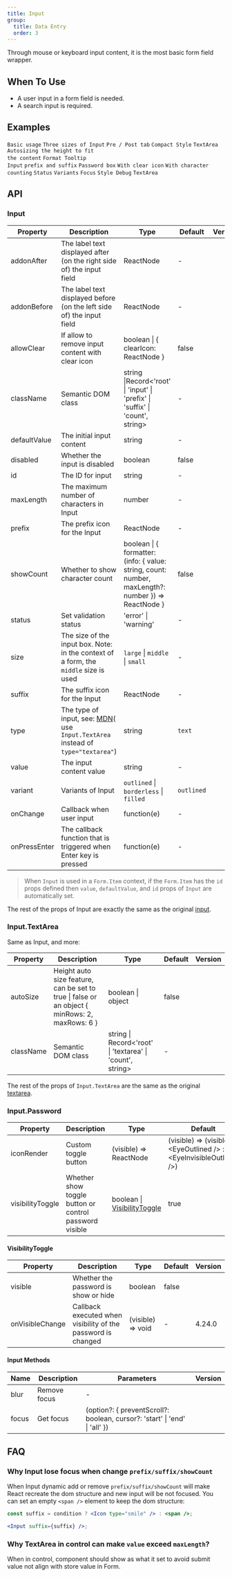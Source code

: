 ```yaml
---
title: Input
group:
  title: Data Entry
  order: 3
---
```


Through mouse or keyboard input content, it is the most basic form field wrapper.

## When To Use

- A user input in a form field is needed.
- A search input is required.

## Examples

<!-- prettier-ignore -->
<code src="./demo/basic.tsx">Basic usage</code>
<code src="./demo/size.tsx">Three sizes of Input</code>
<code src="./demo/addon.tsx">Pre / Post tab</code>
<code src="./demo/compact-style.tsx">Compact Style</code>
<code src="./demo/textarea.tsx">TextArea</code>
<code src="./demo/autosize-textarea.tsx">Autosizing the height to fit the content</code>
<code src="./demo/tooltip.tsx">Format Tooltip Input</code>
<code src="./demo/presuffix.tsx">prefix and suffix</code>
<code src="./demo/password-input.tsx">Password box</code>
<code src="./demo/allow-clear.tsx">With clear icon</code>
<code src="./demo/show-count.tsx">With character counting</code>
<code src="./demo/status.tsx">Status</code>
<code src="./demo/variant.tsx">Variants</code>
<code src="./demo/focus.tsx">Focus</code>
<code src="./demo/styles-debug.tsx" debug>Style Debug</code>
<code src="./demo/textarea-resize-debug.tsx" debug>TextArea</code>

## API

### Input

| Property | Description | Type | Default | Version |
| --- | --- | --- | --- | --- |
| addonAfter | The label text displayed after (on the right side of) the input field | ReactNode | - |  |
| addonBefore | The label text displayed before (on the left side of) the input field | ReactNode | - |  |
| allowClear | If allow to remove input content with clear icon | boolean \| { clearIcon: ReactNode } | false |  |
| className | Semantic DOM class | string \|Record<'root' \| 'input' \| 'prefix' \| 'suffix' \| 'count', string> | - |  |
| defaultValue | The initial input content | string | - |  |
| disabled | Whether the input is disabled | boolean | false |  |
| id | The ID for input | string | - |  |
| maxLength | The maximum number of characters in Input | number | - |  |
| prefix | The prefix icon for the Input | ReactNode | - |  |
| showCount | Whether to show character count | boolean \| { formatter: (info: { value: string, count: number, maxLength?: number }) => ReactNode } | false |  |
| status | Set validation status | 'error' \| 'warning' | - |  |
| size | The size of the input box. Note: in the context of a form, the `middle` size is used | `large` \| `middle` \| `small` | - |  |
| suffix | The suffix icon for the Input | ReactNode | - |  |
| type | The type of input, see: [MDN](https://developer.mozilla.org/docs/Web/HTML/Element/input#Form_%3Cinput%3E_types)( use `Input.TextArea` instead of `type="textarea"`) | string | `text` |  |
| value | The input content value | string | - |  |
| variant | Variants of Input | `outlined` \| `borderless` \| `filled` | `outlined` |  |
| onChange | Callback when user input | function(e) | - |  |
| onPressEnter | The callback function that is triggered when Enter key is pressed | function(e) | - |  |

> When `Input` is used in a `Form.Item` context, if the `Form.Item` has the `id` props defined then `value`, `defaultValue`, and `id` props of `Input` are automatically set.

The rest of the props of Input are exactly the same as the original [input](https://reactjs.org/docs/dom-elements.html#all-supported-html-attributes).

### Input.TextArea

Same as Input, and more:

| Property | Description | Type | Default | Version |
| --- | --- | --- | --- | --- |
| autoSize | Height auto size feature, can be set to true \| false or an object { minRows: 2, maxRows: 6 } | boolean \| object | false |  |
| className | Semantic DOM class | string \| Record<'root' \| 'textarea' \| 'count', string> | - |  |

The rest of the props of `Input.TextArea` are the same as the original [textarea](https://developer.mozilla.org/en-US/docs/Web/HTML/Element/textarea).

### Input.Password

| Property | Description | Type | Default | Version |
| --- | --- | --- | --- | --- |
| iconRender | Custom toggle button | (visible) => ReactNode | (visible) => (visible ? &lt;EyeOutlined /> : &lt;EyeInvisibleOutlined />) |  |
| visibilityToggle | Whether show toggle button or control password visible | boolean \| [VisibilityToggle](#visibilitytoggle) | true |  |

#### VisibilityToggle

| Property | Description | Type | Default | Version |
| --- | --- | --- | --- | --- |
| visible | Whether the password is show or hide | boolean | false |  |
| onVisibleChange | Callback executed when visibility of the password is changed | (visible) => void | - | 4.24.0 |

#### Input Methods

| Name | Description | Parameters | Version |
| --- | --- | --- | --- |
| blur | Remove focus | - |  |
| focus | Get focus | (option?: { preventScroll?: boolean, cursor?: 'start' \| 'end' \| 'all' }) |  |

## FAQ

### Why Input lose focus when change `prefix/suffix/showCount`

When Input dynamic add or remove `prefix/suffix/showCount` will make React recreate the dom structure and new input will be not focused. You can set an empty `<span />` element to keep the dom structure:

```jsx
const suffix = condition ? <Icon type="smile" /> : <span />;

<Input suffix={suffix} />;
```

### Why TextArea in control can make `value` exceed `maxLength`?

When in control, component should show as what it set to avoid submit value not align with store value in Form.
